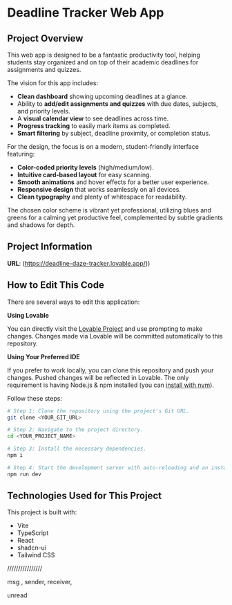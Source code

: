 # Deadline Tracker Web App

## Project Overview

This web app is designed to be a fantastic productivity tool, helping students stay organized and on top of their academic deadlines for assignments and quizzes.

The vision for this app includes:

  * **Clean dashboard** showing upcoming deadlines at a glance.
  * Ability to **add/edit assignments and quizzes** with due dates, subjects, and priority levels.
  * A **visual calendar view** to see deadlines across time.
  * **Progress tracking** to easily mark items as completed.
  * **Smart filtering** by subject, deadline proximity, or completion status.

For the design, the focus is on a modern, student-friendly interface featuring:

  * **Color-coded priority levels** (high/medium/low).
  * **Intuitive card-based layout** for easy scanning.
  * **Smooth animations** and hover effects for a better user experience.
  * **Responsive design** that works seamlessly on all devices.
  * **Clean typography** and plenty of whitespace for readability.

The chosen color scheme is vibrant yet professional, utilizing blues and greens for a calming yet productive feel, complemented by subtle gradients and shadows for depth.

## Project Information

**URL**: (https://deadline-daze-tracker.lovable.app/))

## How to Edit This Code

There are several ways to edit this application:

**Using Lovable**

You can directly visit the [Lovable Project](https://www.google.com/search?q=https://lovable.dev/projects/d77da90c-7896-4b6c-a9f9-0ca90008789) and use prompting to make changes. Changes made via Lovable will be committed automatically to this repository.

**Using Your Preferred IDE**

If you prefer to work locally, you can clone this repository and push your changes. Pushed changes will be reflected in Lovable. The only requirement is having Node.js & npm installed (you can [install with nvm](https://github.com/nvm-sh/nvm#installing-and-updating)).

Follow these steps:

```sh
# Step 1: Clone the repository using the project's Git URL.
git clone <YOUR_GIT_URL>

# Step 2: Navigate to the project directory.
cd <YOUR_PROJECT_NAME>

# Step 3: Install the necessary dependencies.
npm i

# Step 4: Start the development server with auto-reloading and an instant preview.
npm run dev
```

## Technologies Used for This Project

This project is built with:

  * Vite
  * TypeScript
  * React
  * shadcn-ui
  * Tailwind CSS



////////////////

msg , sender, receiver, 

unread